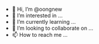 - 👋 Hi, I’m @oongnew
- 👀 I’m interested in ...
- 🌱 I’m currently learning ...
- 💞️ I’m looking to collaborate on ...
- 📫 How to reach me ...

<!---
oongnew/oongnew is a ✨ special ✨ repository because its `README.md` (this file) appears on your GitHub profile.
You can click the Preview link to take a look at your changes.
--->
